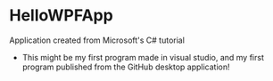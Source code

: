 # HelloWPFApp
Application created from Microsoft's C# tutorial
* This might be my first program made in visual studio, and my first program published from the GitHub desktop application!
